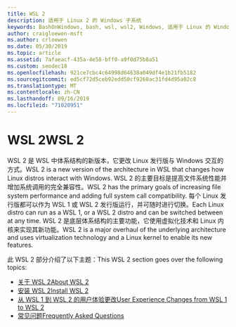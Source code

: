 ```yaml
---
title: WSL 2
description: 适用于 Linux 2 的 Windows 子系统
keywords: BashOnWindows, bash, wsl, wsl2, Windows, 适用于 Linux 的 Windows 子系统, windowssubsystem, ubuntu, debian, suse, Windows 10, 安装
author: craigloewen-msft
ms.author: crloewen
ms.date: 05/30/2019
ms.topic: article
ms.assetid: 7afaeacf-435a-4e58-bff0-a9f0d75b8a51
ms.custom: seodec18
ms.openlocfilehash: 921ce7cbc4c64998d64638a049df4e1b21fb5182
ms.sourcegitcommit: ed5cf72d5ceb92edd50cf9260ac31fd4d95a02c8
ms.translationtype: MT
ms.contentlocale: zh-CN
ms.lasthandoff: 09/16/2019
ms.locfileid: "71020951"
---
```

# <a name="wsl-2"></a><span data-ttu-id="fcf93-104">WSL 2</span><span class="sxs-lookup"><span data-stu-id="fcf93-104">WSL 2</span></span>

<span data-ttu-id="fcf93-105">WSL 2 是 WSL 中体系结构的新版本，它更改 Linux 发行版与 Windows 交互的方式。</span><span class="sxs-lookup"><span data-stu-id="fcf93-105">WSL 2 is a new version of the architecture in WSL that changes how Linux distros interact with Windows.</span></span> <span data-ttu-id="fcf93-106">WSL 2 的主要目标是提高文件系统性能并增加系统调用的完全兼容性。</span><span class="sxs-lookup"><span data-stu-id="fcf93-106">WSL 2 has the primary goals of increasing file system performance and adding full system call compatibility.</span></span> <span data-ttu-id="fcf93-107">每个 Linux 发行版都可以作为 WSL 1 或 WSL 2 发行版运行，并可随时进行切换。</span><span class="sxs-lookup"><span data-stu-id="fcf93-107">Each Linux distro can run as a WSL 1, or a WSL 2 distro and can be switched between at any time.</span></span> <span data-ttu-id="fcf93-108">WSL 2 是底层体系结构的主要功能，它使用虚拟化技术和 Linux 内核来实现其新功能。</span><span class="sxs-lookup"><span data-stu-id="fcf93-108">WSL 2 is a major overhaul of the underlying architecture and uses virtualization technology and a Linux kernel to enable its new features.</span></span>

<span data-ttu-id="fcf93-109">此 WSL 2 部分介绍了以下主题：</span><span class="sxs-lookup"><span data-stu-id="fcf93-109">This WSL 2 section goes over the following topics:</span></span>

* [<span data-ttu-id="fcf93-110">关于 WSL 2</span><span class="sxs-lookup"><span data-stu-id="fcf93-110">About WSL 2</span></span>](./wsl2-about.md)
* [<span data-ttu-id="fcf93-111">安装 WSL 2</span><span class="sxs-lookup"><span data-stu-id="fcf93-111">Install WSL 2</span></span>](./wsl2-install.md)
* [<span data-ttu-id="fcf93-112">从 WSL 1 到 WSL 2 的用户体验更改</span><span class="sxs-lookup"><span data-stu-id="fcf93-112">User Experience Changes from WSL 1 to WSL 2</span></span>](./wsl2-ux-changes.md)
* [<span data-ttu-id="fcf93-113">常见问题</span><span class="sxs-lookup"><span data-stu-id="fcf93-113">Frequently Asked Questions</span></span>](./wsl2-faq.md)